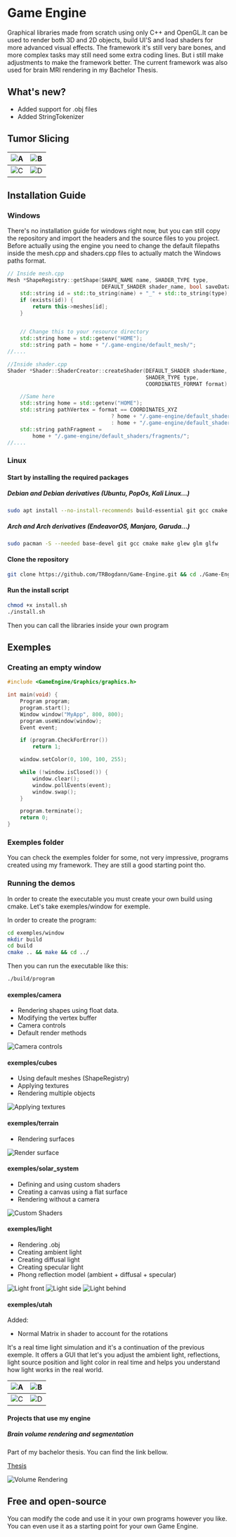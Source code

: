 # Game Engine

Graphical libraries made from scratch using only C++ and OpenGL.It can be used to render both 3D and 2D objects, build UI'S and load shaders for more advanced visual effects. The framework it's still very bare bones, and more complex tasks may still need some extra coding lines. But i still make adjustments to make the framework better. The current framework was also used for brain MRI rendering in my Bachelor Thesis.

## What's new?

- Added support for .obj files
- Added StringTokenizer

## Tumor Slicing

| ![A](./rmassets/brain1.jpg) | ![B](./rmassets/brain2.jpg) |
|---|---|
| ![C](./rmassets/brain3.jpg) | ![D](./rmassets/brain4.jpg) |

## Installation Guide

### Windows

There's no installation guide for windows right now, but you can still copy the repository and import the headers and the source files to you project. Before actually using the engine you need to change the default filepaths inside the mesh.cpp and shaders.cpp files to actually match the Windows paths format.

```cpp
// Inside mesh.cpp
Mesh *ShapeRegistry::getShape(SHAPE_NAME name, SHADER_TYPE type,
                              DEFAULT_SHADER shader_name, bool saveData) {
    std::string id = std::to_string(name) + "_" + std::to_string(type);
    if (exists(id)) {
        return this->meshes[id];
    }


    // Change this to your resource directory
    std::string home = std::getenv("HOME");
    std::string path = home + "/.game-engine/default_mesh/";
//....

//Inside shader.cpp
Shader *Shader::ShaderCreator::createShader(DEFAULT_SHADER shaderName,
                                            SHADER_TYPE type,
                                            COORDINATES_FORMAT format) {

    //Same here
    std::string home = std::getenv("HOME");
    std::string pathVertex = format == COORDINATES_XYZ
                                 ? home + "/.game-engine/default_shaders/xyz/"
                                 : home + "/.game-engine/default_shaders/xyzw/";
    std::string pathFragment =
        home + "/.game-engine/default_shaders/fragments/";
//....
```

### Linux

#### Start by installing the required packages

##### Debian and Debian derivatives (Ubuntu, PopOs, Kali Linux...)

```bash
sudo apt install --no-install-recommends build-essential git gcc cmake make libglew-dev libglm-dev libglfw3-dev
```

##### Arch and Arch derivatives (EndeavorOS, Manjaro, Garuda...)

```bash
sudo pacman -S --needed base-devel git gcc cmake make glew glm glfw
```

#### Clone the repository

```bash
git clone https://github.com/TRBogdann/Game-Engine.git && cd ./Game-Engine
```

#### Run the install script

```bash
chmod +x install.sh
./install.sh
```

Then you can call the libraries inside your own program

## Exemples

### Creating an empty window

```cpp
#include <GameEngine/Graphics/graphics.h>

int main(void) {
    Program program;
    program.start();
    Window window("MyApp", 800, 800);
    program.useWindow(window);
    Event event;

    if (program.CheckForError())
        return 1;

    window.setColor(0, 100, 100, 255);

    while (!window.isClosed()) {
        window.clear();
        window.pollEvents(event);
        window.swap();
    }

    program.terminate();
    return 0;
}
```

### Exemples folder

You can check the exemples folder for some, not very impressive, programs created using my framework. They are still a good starting point tho.

### Running the demos

In order to create the executable you must create your own build using cmake. Let's take exemples/window for exemple.

In order to create the program:

```bash
cd exemples/window
mkdir build
cd build
cmake .. && make && cd ../
```

Then you can run the executable like this:

```bash
./build/program
```

#### exemples/camera

- Rendering shapes using float data.
- Modifying the vertex buffer
- Camera controls
- Default render methods

![Camera controls](./rmassets/camera.jpg)

#### exemples/cubes

- Using default meshes (ShapeRegistry)
- Applying textures
- Rendering multiple objects
  
![Applying textures](./rmassets/texture.jpg)

#### exemples/terrain

- Rendering surfaces

![Render surface](./rmassets/terrain.jpg)

#### exemples/solar_system

- Defining and using custom shaders
- Creating a canvas using a flat surface
- Rendering without a camera

![Custom Shaders](./rmassets/shaders.jpg)

#### exemples/light

- Rendering .obj
- Creating ambient light
- Creating diffusal light
- Creating specular light
- Phong reflection model (ambient + diffusal + specular)

![Light front](./rmassets/light2.jpg)
![Light side](./rmassets/light1.jpg)
![Light behind](./rmassets/light3.jpg)

#### exemples/utah

Added:

- Normal Matrix in shader to account for the rotations

It's a real time light simulation and it's a continuation of the previous exemple.
It offers a GUI that let's you adjust the ambient light, reflections, light source position and light color in real time and helps you understand how light works in the real world.

| ![A](./rmassets/utah1.jpg) | ![B](./rmassets/utah2.jpg) |
|---|---|
| ![C](./rmassets/utah3.jpg) | ![D](./rmassets/utah4.jpg) |

#### Projects that use my engine

##### Brain volume rendering and segmentation

Part of my bachelor thesis. You can find the link bellow.

[Thesis](https://github.com/TRBogdann/Licenta)

![Volume Rendering](./rmassets/slicer.jpg)

## Free and open-source

You can modify the code and use it in your own programs however you like. You can even use it as a starting point for your own Game Engine.
